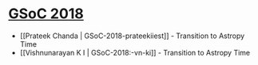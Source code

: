 # [GSoC 2018](https://summerofcode.withgoogle.com)

* [[Prateek Chanda | GSoC-2018-prateekiiest]] - Transition to Astropy Time
* [[Vishnunarayan K I | GSoC-2018:-vn-ki]] - Transition to Astropy Time